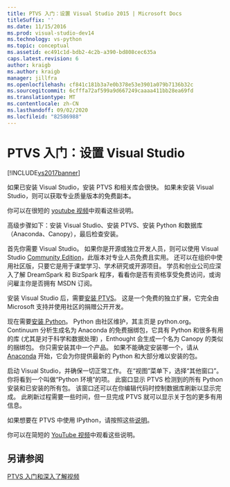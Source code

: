 ```yaml
---
title: PTVS 入门：设置 Visual Studio 2015 | Microsoft Docs
titleSuffix: ''
ms.date: 11/15/2016
ms.prod: visual-studio-dev14
ms.technology: vs-python
ms.topic: conceptual
ms.assetid: ec491c1d-bdb2-4c2b-a390-bd808cec635a
caps.latest.revision: 6
author: kraigb
ms.author: kraigb
manager: jillfra
ms.openlocfilehash: cf841c181b3a7e0b378e53e3901a079b7136b32c
ms.sourcegitcommit: 6cfffa72af599a9d667249caaaa411bb28ea69fd
ms.translationtype: MT
ms.contentlocale: zh-CN
ms.lasthandoff: 09/02/2020
ms.locfileid: "82586988"
---
```

# <a name="getting-started-with-ptvs-setting-up-visual-studio"></a>PTVS 入门：设置 Visual Studio

[!INCLUDE[vs2017banner](../includes/vs2017banner.md)]

如果已安装 Visual Studio，安装 PTVS 和相关库会很快。 如果未安装 Visual Studio，则可以获取专业质量版本的免费副本。

你可以在很短的 [youtube 视频](https://www.youtube.com/watch?v=_okUV47eM5c&list=PLReL099Y5nRdLgGAdrb_YeTdEnd23s6Ff&index=1)中观看这些说明。

高级步骤如下：安装 Visual Studio、安装 PTVS、安装 Python 和数据库（Anaconda、Canopy），最后检查安装。

首先你需要 Visual Studio。 如果你是开源或独立开发人员，则可以使用 Visual Studio [Community Edition](https://www.visualstudio.com/products/visual-studio-community-vs)，此版本对专业人员免费且实用。 还可以在组织中使用社区版，只要它是用于课堂学习、学术研究或开源项目。 学员和创业公司应深入了解 DreamSpark 和 BizSpark 程序，看看你是否有资格享受免费访问，或询问雇主你是否拥有 MSDN 订阅。

安装 Visual Studio 后，需要[安装 PTVS](https://archive.codeplex.com/?p=pytools)。 这是一个免费的独立扩展，它完全由 Microsoft 支持并使用社区的捐赠公开开发。

现在需要[安装 Python](https://www.python.org/download/)。 Python 由社区维护，其主页是 python.org。Continuum 分析生成名为 Anaconda 的免费捆绑包，它具有 Python 和很多有用的库 (尤其是对于科学和数据处理) ，Enthought 会生成一个名为 Canopy 的类似的捆绑包。 你只需安装其中一个产品。 如果不能确定安装哪一个，请从 [Anaconda](https://www.anaconda.com/products/individual) 开始，它会为你提供最新的 Python 和大部分难以安装的包。

启动 Visual Studio，并确保一切正常工作。 在“视图”菜单下，选择“其他窗口”。 你将看到一个叫做“Python 环境”的项。 此窗口显示 PTVS 检测到的所有 Python 安装和已安装的所有包。 该窗口还可以在你编辑代码时控制数据库刷新以显示完成。 此刷新过程需要一些时间，但一旦完成 PTVS 就可以显示关于包的更多有用信息。

如果想要在 PTVS 中使用 IPython，请按照这些[说明](https://archive.codeplex.com/?p=pytools)。

你可以在简短的 [YouTube 视频](https://www.youtube.com/watch?v=_okUV47eM5c&list=PLReL099Y5nRdLgGAdrb_YeTdEnd23s6Ff&index=1)中观看这些说明。

## <a name="see-also"></a>另请参阅

[PTVS 入门和深入了解视频](https://www.youtube.com/playlist?list=PLReL099Y5nRdLgGAdrb_YeTdEnd23s6Ff)
